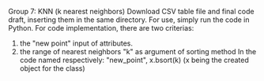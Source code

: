 Group 7: KNN (k nearest neighbors)
Download CSV table file and final code draft, inserting them in the same directory. 
For use, simply run the code in Python.
For code implementation, there are two criterias: 
1) the "new point" input of attributes.
2) the range of nearest neighbors "k" as argument of sorting method
In the code named respectively: "new_point", x.bsort(k) 
(x being the created object for the class)
